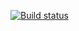 [![Build status](https://ci.appveyor.com/api/projects/status/7isoqcpy5330lhk3?svg=true)](https://ci.appveyor.com/project/VorobevDenis95/ajs-classes)
